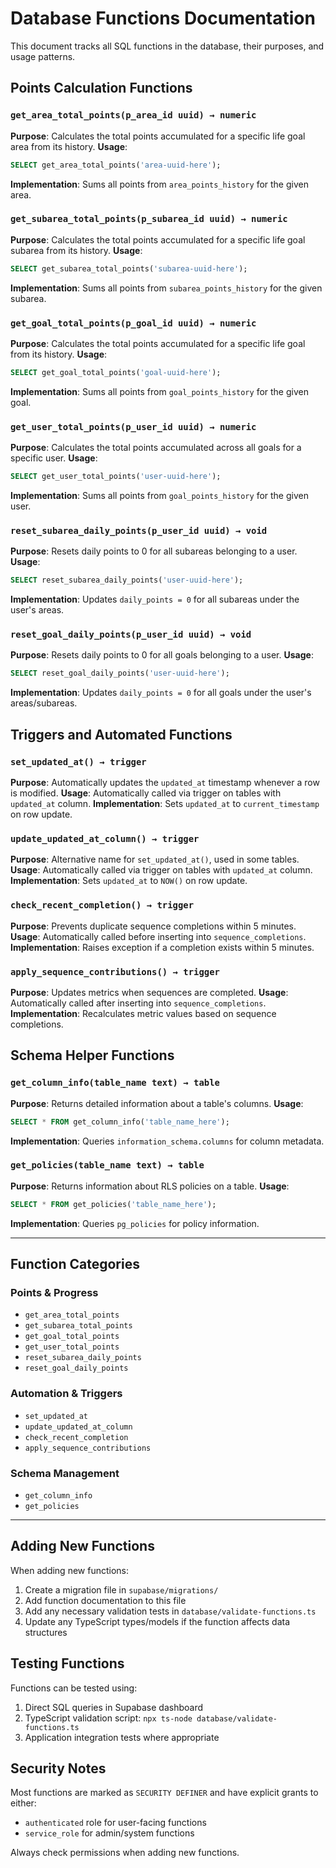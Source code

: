 # Database Functions Documentation

This document tracks all SQL functions in the database, their purposes, and usage patterns.

## Points Calculation Functions

### `get_area_total_points(p_area_id uuid) → numeric`
**Purpose**: Calculates the total points accumulated for a specific life goal area from its history.
**Usage**: 
```sql
SELECT get_area_total_points('area-uuid-here');
```
**Implementation**: Sums all points from `area_points_history` for the given area.

### `get_subarea_total_points(p_subarea_id uuid) → numeric`
**Purpose**: Calculates the total points accumulated for a specific life goal subarea from its history.
**Usage**: 
```sql
SELECT get_subarea_total_points('subarea-uuid-here');
```
**Implementation**: Sums all points from `subarea_points_history` for the given subarea.

### `get_goal_total_points(p_goal_id uuid) → numeric`
**Purpose**: Calculates the total points accumulated for a specific life goal from its history.
**Usage**: 
```sql
SELECT get_goal_total_points('goal-uuid-here');
```
**Implementation**: Sums all points from `goal_points_history` for the given goal.

### `get_user_total_points(p_user_id uuid) → numeric`
**Purpose**: Calculates the total points accumulated across all goals for a specific user.
**Usage**: 
```sql
SELECT get_user_total_points('user-uuid-here');
```
**Implementation**: Sums all points from `goal_points_history` for the given user.

### `reset_subarea_daily_points(p_user_id uuid) → void`
**Purpose**: Resets daily points to 0 for all subareas belonging to a user.
**Usage**: 
```sql
SELECT reset_subarea_daily_points('user-uuid-here');
```
**Implementation**: Updates `daily_points = 0` for all subareas under the user's areas.

### `reset_goal_daily_points(p_user_id uuid) → void`
**Purpose**: Resets daily points to 0 for all goals belonging to a user.
**Usage**: 
```sql
SELECT reset_goal_daily_points('user-uuid-here');
```
**Implementation**: Updates `daily_points = 0` for all goals under the user's areas/subareas.

## Triggers and Automated Functions

### `set_updated_at() → trigger`
**Purpose**: Automatically updates the `updated_at` timestamp whenever a row is modified.
**Usage**: Automatically called via trigger on tables with `updated_at` column.
**Implementation**: Sets `updated_at` to `current_timestamp` on row update.

### `update_updated_at_column() → trigger`
**Purpose**: Alternative name for `set_updated_at()`, used in some tables.
**Usage**: Automatically called via trigger on tables with `updated_at` column.
**Implementation**: Sets `updated_at` to `NOW()` on row update.

### `check_recent_completion() → trigger`
**Purpose**: Prevents duplicate sequence completions within 5 minutes.
**Usage**: Automatically called before inserting into `sequence_completions`.
**Implementation**: Raises exception if a completion exists within 5 minutes.

### `apply_sequence_contributions() → trigger`
**Purpose**: Updates metrics when sequences are completed.
**Usage**: Automatically called after inserting into `sequence_completions`.
**Implementation**: Recalculates metric values based on sequence completions.

## Schema Helper Functions

### `get_column_info(table_name text) → table`
**Purpose**: Returns detailed information about a table's columns.
**Usage**: 
```sql
SELECT * FROM get_column_info('table_name_here');
```
**Implementation**: Queries `information_schema.columns` for column metadata.

### `get_policies(table_name text) → table`
**Purpose**: Returns information about RLS policies on a table.
**Usage**: 
```sql
SELECT * FROM get_policies('table_name_here');
```
**Implementation**: Queries `pg_policies` for policy information.

---

## Function Categories

### Points & Progress
- `get_area_total_points`
- `get_subarea_total_points`
- `get_goal_total_points`
- `get_user_total_points`
- `reset_subarea_daily_points`
- `reset_goal_daily_points`

### Automation & Triggers
- `set_updated_at`
- `update_updated_at_column`
- `check_recent_completion`
- `apply_sequence_contributions`

### Schema Management
- `get_column_info`
- `get_policies`

---

## Adding New Functions

When adding new functions:
1. Create a migration file in `supabase/migrations/`
2. Add function documentation to this file
3. Add any necessary validation tests in `database/validate-functions.ts`
4. Update any TypeScript types/models if the function affects data structures

## Testing Functions

Functions can be tested using:
1. Direct SQL queries in Supabase dashboard
2. TypeScript validation script: `npx ts-node database/validate-functions.ts`
3. Application integration tests where appropriate

## Security Notes

Most functions are marked as `SECURITY DEFINER` and have explicit grants to either:
- `authenticated` role for user-facing functions
- `service_role` for admin/system functions

Always check permissions when adding new functions. 